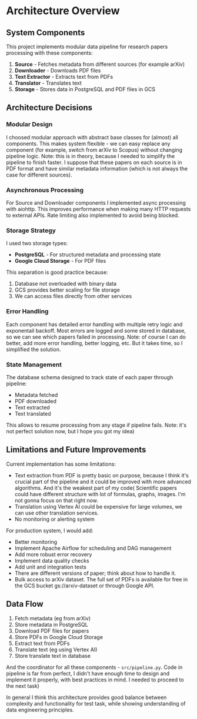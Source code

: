 # Architecture Overview

## System Components

This project implements modular data pipeline for research papers processing with these components:

1. **Source** - Fetches metadata from different sources (for example arXiv)
2. **Downloader** - Downloads PDF files
3. **Text Extractor** - Extracts text from PDFs
4. **Translator** - Translates text
5. **Storage** - Stores data in PostgreSQL and PDF files in GCS

## Architecture Decisions

### Modular Design
I choosed modular approach with abstract base classes for (almost) all components. This makes system flexible - we can easy replace any component (for example, switch from arXiv to Scopus) without changing pipeline logic.
Note: this is in theory, because I needed to simplify the pipeline to finish faster. I suppose that these papers on each source is in PDF format and have similar metadata information (which is not always the case for different sources).

### Asynchronous Processing
For Source and Downloader components I implemented async processing with aiohttp. This improves performance when making many HTTP requests to external APIs. Rate limiting also implemented to avoid being blocked.

### Storage Strategy
I used two storage types:
- **PostgreSQL** - For structured metadata and processing state
- **Google Cloud Storage** - For PDF files

This separation is good practice because:
1. Database not overloaded with binary data
2. GCS provides better scaling for file storage
3. We can access files directly from other services

### Error Handling
Each component has detailed error handling with multiple retry logic and exponentail backoff. Most errors are logged and some stored in database, so we can see which papers failed in processing.
Note: of course I can do better, add more error handling, better logging, etc. But it takes time, so I simplified the solution.

### State Management
The database schema designed to track state of each paper through pipeline:
- Metadata fetched
- PDF downloaded
- Text extracted
- Text translated

This allows to resume processing from any stage if pipeline fails.
Note: it's not perfect solution now, but I hope you got my idea)

## Limitations and Future Improvements

Current implementation has some limitations:
- Text extraction from PDF is pretty basic on purpose, because I think it's crucial part of the pipeline and it could be improved with more advanced algorithms. And it's the weakest part of my code( Scientific papers could have different structure with lot of formulas, graphs, images. I'm not gonna focus on that right now.
- Translation using Vertex AI could be expensive for large volumes, we can use other translation services.
- No monitoring or alerting system

For production system, I would add:
- Better monitoring
- Implement Apache Airflow for scheduling and DAG management
- Add more robust error recovery
- Implement data quality checks
- Add unit and integration tests
- There are different versions of paper; think about how to handle it.
- Bulk access to arXiv dataset. The full set of PDFs is available for free in the GCS bucket gs://arxiv-dataset or through Google API.

## Data Flow

1. Fetch metadata (eg from arXiv)
2. Store metadata in PostgreSQL
3. Download PDF files for papers
4. Store PDFs in Google Cloud Storage
5. Extract text from PDFs
6. Translate text (eg using Vertex AI)
7. Store translate  text in database

And the coordinator for all these components - `src/pipeline.py`.
Code in pipeline is far from perfect, I didn't have enough time to design and implement it properly, with best practices in mind. I needed to proceed to the next task)

In general I think this architecture provides good balance between complexity and functionality for test task, while showing understanding of data engineering principles.
